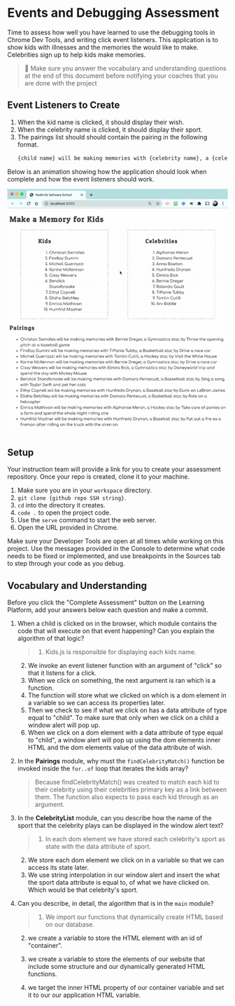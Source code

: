 # Events and Debugging Assessment

Time to assess how well you have learned to use the debugging tools in Chrome Dev Tools, and writing click event listeners. This application is to show kids with illnesses and the memories the would like to make. Celebrities sign up to help kids make memories.

> 🧨 Make sure you answer the vocabulary and understanding questions at the end of this document before notifying your coaches that you are done with the project

## Event Listeners to Create

1. When the kid name is clicked, it should display their wish.
1. When the celebrity name is clicked, it should display their sport.
1. The pairings list should should contain the pairing in the following format.
    ```html
    {child name} will be making memories with {celebrity name}, a {celebrity sport} star, by {child wish}
    ```

Below is an animation showing how the application should look when complete and how the event listeners should work.

<img src="./images/debugging-events-assessment.gif" width="700px">

## Setup

Your instruction team will provide a link for you to create your assessment repository. Once your repo is created, clone it to your machine.

1. Make sure you are in your `workspace` directory.
1. `git clone {github repo SSH string}`.
1. `cd` into the directory it creates.
1. `code .` to open the project code.
1. Use the `serve` command to start the web server.
1. Open the URL provided in Chrome.

Make sure your Developer Tools are open at all times while working on this project. Use the messages provided in the Console to determine what code needs to be fixed or implemented, and use breakpoints in the Sources tab to step through your code as you debug.

## Vocabulary and Understanding

Before you click the "Complete Assessment" button on the Learning Platform, add your answers below each question and make a commit.

1. When a child is clicked on in the browser, which module contains the code that will execute on that event happening? Can you explain the algorithm of that logic?

   > 1. Kids.js is responsible for displaying each kids name. 
   2. We invoke an event listener function with an argument of "click" so that it listens for a click. 
   3. When we click on something, the next argument is ran which is a function. 
   4. The function will store what we clicked on which is a dom element in a variable so we can access its properties later.
   5. Then we check to see if what we click on has a data attribute of type equal to "child". To make sure that only when we click on a child a window alert will pop up.
   6. When we click on a dom element with a data attribute of type equal to "child", a window alert will pop up using the dom elements inner HTML and the dom elements value of the data attribute of wish.

2. In the **Pairings** module, why must the `findCelebrityMatch()` function be invoked inside the `for..of` loop that iterates the kids array?

   > Because findCelebrityMatch() was created to match each kid to their celebrity using their celebrities primary key as a link between them. The function also expects to pass each kid through as an argument.

3. In the **CelebrityList** module, can you describe how the name of the sport that the celebrity plays can be displayed in the window alert text?

   > 1. In each dom element we have stored each celebrity's sport as state with the data attribute of sport.
   2. We store each dom element we click on in a variable so that we can access its state later.
   3. We use string interpolation in our window alert and insert the what the sport data attribute is equal to, of what we have clicked on. Which would be that celebrity's sport.

4. Can you describe, in detail, the algorithm that is in the `main` module?

   > 1. We import our functions that dynamically create HTML based on our database.

   2. we create a variable to store the HTML element with an id of "container".

   3. we create a variable to store the elements of our website that include some structure and our dynamically generated HTML functions.

   4. we target the inner HTML property of our container variable and set it to our our application HTML variable.


